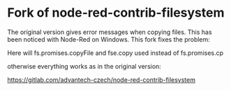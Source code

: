 # Fork of node-red-contrib-filesystem

The original version gives error messages when copying files. This has been noticed with Node-Red on Windows. This fork fixes the problem:

Here will
fs.promises.copyFile
and
fse.copy
used
instead of
fs.promises.cp

otherwise everything works as in the original version:

https://gitlab.com/advantech-czech/node-red-contrib-filesystem
